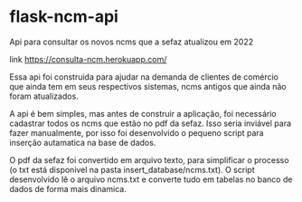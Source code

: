 # flask-ncm-api
Api para consultar os novos ncms que a sefaz atualizou em 2022

link https://consulta-ncm.herokuapp.com/

Essa api foi construida para ajudar na demanda de clientes de comércio que ainda tem em seus respectivos sistemas, ncms antigos que ainda não foram atualizados.

A api é bem simples, mas antes de construir a aplicação, foi necessário cadastrar todos os ncms que estão no pdf da sefaz. Isso seria inviável para fazer manualmente, por isso foi desenvolvido o pequeno script para inserção autamatica na base de dados.

O pdf da sefaz foi convertido em arquivo texto, para simplificar o processo (o txt está disponivel na pasta insert_database/ncms.txt). O script desenvolvido lê o arquivo ncms.txt e converte tudo em tabelas no banco de dados de forma mais dinamica. 

